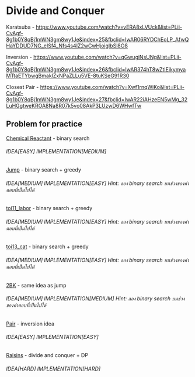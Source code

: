 # Divide and Conquer

Karatsuba - https://www.youtube.com/watch?v=vERA8xLVUck&list=PLii-CvAgf-8g1b0Y8qBj1mWN3gm8wy1Je&index=25&fbclid=IwAR06RYDChEoLP_AfwQHaYDDUD7NG_eISf4_Nfs4s4IZ2wCwHjoigIbSl8O8

Inversion - https://www.youtube.com/watch?v=qGwugiNsUNg&list=PLii-CvAgf-8g1b0Y8qBj1mWN3gm8wy1Je&index=26&fbclid=IwAR374hT8wZtIEikymyaMTtaETYbwgBmaklZxNPaZLLu5VE-8tuKSeG91R30

Closest Pair - https://www.youtube.com/watch?v=Xwf1rnqWiKo&list=PLii-CvAgf-8g1b0Y8qBj1mWN3gm8wy1Je&index=27&fbclid=IwAR22iAHzeEN5wMg_32LuHGgtweKROA8Na8R07k5vo08AkP3LUzwD6WHwfTw

## Problem for practice

[Chemical Reactant](https://programming.in.th/task/rev2_problem.php?pid=1050) - binary search
###### IDEA[EASY] IMPLEMENTATION[MEDIUM]

[Jump](https://programming.in.th/task/rev2_problem.php?pid=1107) - binary search + greedy
###### IDEA[MEDIUM] IMPLEMENTATION[EASY] Hint: ลอง binary search บนช่วงของคำตอบที่เป็นไปได้

[toi11_labor](https://www.proprog.ml/tasks/toi11_labor/descs/6787) - binary search + greedy
###### IDEA[MEDIUM] IMPLEMENTATION[EASY] Hint: ลอง binary search บนช่วงของคำตอบที่เป็นไปได้

[toi13_cat](https://www.proprog.ml/tasks/toi13_cat/descs/12575) - binary search + greedy
###### IDEA[MEDIUM] IMPLEMENTATION[EASY] Hint: ลอง binary search บนช่วงของคำตอบที่เป็นไปได้

[2BK](https://programming.in.th/task/rev2_problem.php?pid=1149) - same idea as jump
###### IDEA[MEDIUM] IMPLEMENTATION[MEDIUM] Hint: ลอง binary search บนช่วงของคำตอบที่เป็นไปได้

[Pair](https://programming.in.th/task/rev2_problem.php?pid=1109) - inversion idea
###### IDEA[EASY] IMPLEMENTATION[EASY]

[Raisins](https://programming.in.th/task/rev2_problem.php?pid=2034) - divide and conquer + DP
###### IDEA[HARD] IMPLEMENTATION[HARD]


